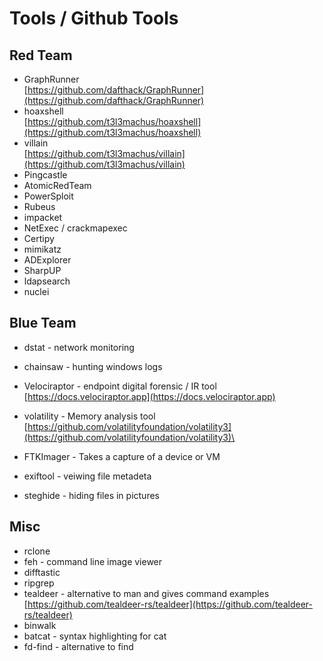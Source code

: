 # Tools / Github Tools

## Red Team

* GraphRunner\
  [https://github.com/dafthack/GraphRunner](https://github.com/dafthack/GraphRunner)
* hoaxshell\
  [https://github.com/t3l3machus/hoaxshell](https://github.com/t3l3machus/hoaxshell)
* villain\
  [https://github.com/t3l3machus/villain](https://github.com/t3l3machus/villain)
* Pingcastle
* AtomicRedTeam
* PowerSploit
* Rubeus
* impacket
* NetExec / crackmapexec
* Certipy
* mimikatz
* ADExplorer
* SharpUP
* ldapsearch
* nuclei

## Blue Team

* dstat - network monitoring
* chainsaw - hunting windows logs
* Velociraptor - endpoint digital forensic / IR tool\
  [https://docs.velociraptor.app](https://docs.velociraptor.app)
* volatility - Memory analysis tool\
  [https://github.com/volatilityfoundation/volatility3](https://github.com/volatilityfoundation/volatility3)\

* FTKImager - Takes a capture of a device or VM
* exiftool - veiwing file metadeta
* steghide - hiding files in pictures



## Misc



* rclone
* feh - command line image viewer
* difftastic
* ripgrep
* tealdeer - alternative to man and gives command examples\
  [https://github.com/tealdeer-rs/tealdeer](https://github.com/tealdeer-rs/tealdeer)
* binwalk
* batcat - syntax highlighting for cat
* fd-find - alternative to find




